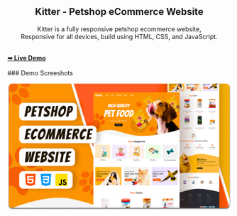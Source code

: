 <div align="center">
  
 

  <br />
  <br />

  <h2 align="center">Kitter - Petshop eCommerce Website</h2>

  Kitter is a fully responsive petshop ecommerce website, <br />Responsive for all devices, build using HTML, CSS, and JavaScript.


</div>

<br />
<a align='center' href="https://ahmedhamdyfouad.github.io/Kitter/"><strong>➥ Live Demo</strong></a>

<br/>
<br/>
### Demo Screeshots

![Kitter Desktop Demo](./readme-images/desktop.png "Desktop Demo")

